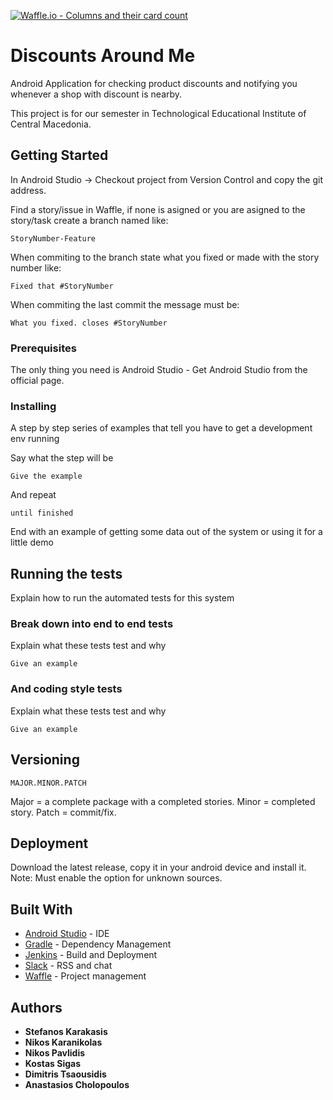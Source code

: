 [![Waffle.io - Columns and their card count](https://badge.waffle.io/pavlidisnick/DiscountsAroundMe.svg?columns=all)](https://waffle.io/pavlidisnick/DiscountsAroundMe)

# Discounts Around Me

Android Application for checking product discounts and notifying you whenever a shop with discount is nearby.

This project is for our semester in Technological Educational Institute of Central Macedonia.

## Getting Started

In Android Studio -> Checkout project from Version Control and copy the git address.

Find a story/issue in Waffle,
if none is asigned or you are asigned to the story/task create a branch named like:
```
StoryNumber-Feature
```
When commiting to the branch state what you fixed or made with the story number like:
```
Fixed that #StoryNumber
```
When commiting the last commit the message must be:
```
What you fixed. closes #StoryNumber
```

### Prerequisites

The only thing you need is Android Studio - Get Android Studio from the official page.

### Installing

A step by step series of examples that tell you have to get a development env running

Say what the step will be

```
Give the example
```

And repeat

```
until finished
```

End with an example of getting some data out of the system or using it for a little demo

## Running the tests

Explain how to run the automated tests for this system

### Break down into end to end tests

Explain what these tests test and why

```
Give an example
```

### And coding style tests

Explain what these tests test and why

```
Give an example
```

## Versioning

```
MAJOR.MINOR.PATCH
```
Major = a complete package with a completed stories.
Minor = completed story.
Patch = commit/fix.

## Deployment

Download the latest release, copy it in your android device and install it. 
Note: Must enable the option for unknown sources.

## Built With

* [Android Studio](https://developer.android.com/studio/index.html) - IDE
* [Gradle](https://gradle.org/) - Dependency Management
* [Jenkins](https://jenkins.io/) - Build and Deployment
* [Slack](https://ateamtl.slack.com) - RSS and chat
* [Waffle](https://waffle.io/pavlidisnick/DiscountsAroundMe) - Project management

## Authors

* **Stefanos Karakasis**
* **Nikos Karanikolas**
* **Nikos Pavlidis**
* **Kostas Sigas**
* **Dimitris Tsaousidis**
* **Anastasios Cholopoulos**
